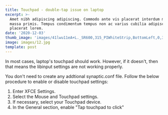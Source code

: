 ```yaml
---
title: Touchpad - double-tap issue on laptop
excerpt: >-
  Amet nibh adipiscing adipiscing. Commodo ante vis placerat interdum massa
  massa primis. Tempus condimentum tempus non ac varius cubilia adipiscing
  placerat lorem.
date: '2020-12-03'
thumb_image: 'images/41lwu11eA+L._SR600,315_PIWhiteStrip,BottomLeft,0,35_SCLZZZZZZZ_.jpg'
image: images/12.jpg
template: post
---
```

In most cases, laptop's touchpad should work. However, if it doesn't, then that means the libinput settings are not working properly. 

You don't need to create any addtional synaptic.conf file. Follow the below procedure to enable or disable touchpad settings:

1. Enter XFCE Settings.
2. Select the Mouse and Touchpad settings.
3. If necessary, select your Touchpad device.
4. In the General section, enable "Tap touchpad to click"
